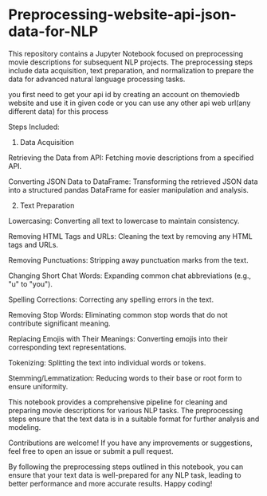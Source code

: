 # Preprocessing-website-api-json-data-for-NLP
This repository contains a Jupyter Notebook focused on preprocessing movie descriptions for subsequent NLP projects. The preprocessing steps include data acquisition, text preparation, and normalization to prepare the data for advanced natural language processing tasks.

you first need to get your api id by creating an account on themoviedb website and use it in given code or you can use any other api web url(any different data) for this process

Steps Included:

1. Data Acquisition

Retrieving the Data from API: Fetching movie descriptions from a specified API.

Converting JSON Data to DataFrame: Transforming the retrieved JSON data into a structured pandas DataFrame for easier manipulation and analysis.

2. Text Preparation

Lowercasing: Converting all text to lowercase to maintain consistency.

Removing HTML Tags and URLs: Cleaning the text by removing any HTML tags and URLs.

Removing Punctuations: Stripping away punctuation marks from the text.

Changing Short Chat Words: Expanding common chat abbreviations (e.g., "u" to "you").

Spelling Corrections: Correcting any spelling errors in the text.

Removing Stop Words: Eliminating common stop words that do not contribute significant meaning.

Replacing Emojis with Their Meanings: Converting emojis into their corresponding text representations.

Tokenizing: Splitting the text into individual words or tokens.

Stemming/Lemmatization: Reducing words to their base or root form to ensure uniformity.

This notebook provides a comprehensive pipeline for cleaning and preparing movie descriptions for various NLP tasks. The preprocessing steps ensure that the text data is in a suitable format for further analysis and modeling.

Contributions are welcome! If you have any improvements or suggestions, feel free to open an issue or submit a pull request.


By following the preprocessing steps outlined in this notebook, you can ensure that your text data is well-prepared for any NLP task, leading to better performance and more accurate results. Happy coding!
